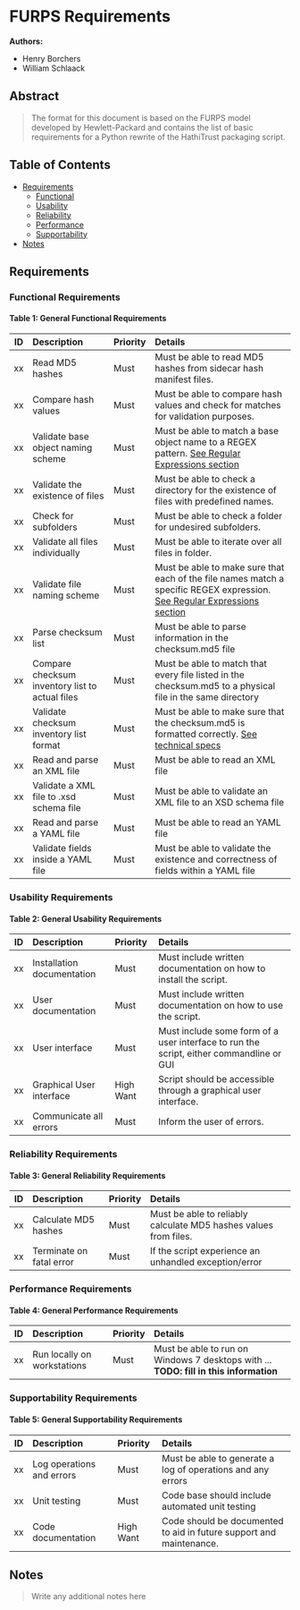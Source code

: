 # FURPS Requirements

**Authors:** 

* Henry Borchers
* William Schlaack


## Abstract

> The format for this document is based on the FURPS model developed by Hewlett-Packard and contains the 
> list of basic requirements for a Python rewrite of the HathiTrust packaging script. 


## Table of Contents

* [Requirements](#requirements)
    * [Functional](#functional-requirements)
    * [Usability](#usability-requirements)
    * [Reliability](#reliability-requirements)
    * [Performance](#performance-requirements)
    * [Supportability](#supportability-requirements)
* [Notes](#notes)
  

## Requirements

### Functional Requirements

#### Table 1: General Functional Requirements

| ID   | Description                   | Priority          | Details                                                  |
| ---- |:------------------------------| :---------------- | :------------------------------------------------------- |
| xx   | Read MD5 hashes                                 | Must     | Must be able to read MD5 hashes from sidecar hash manifest files. |
| xx   | Compare hash values                             | Must     | Must be able to compare hash values and check for matches for validation purposes.  |
| xx   | Validate base object naming scheme              | Must     | Must be able to match a base object name to a REGEX pattern. [See Regular Expressions section](#regular-expressions)   |
| xx   | Validate the existence of files                 | Must     | Must be able to check a directory for the existence of files with predefined names.  |
| xx   | Check for subfolders                            | Must     | Must be able to check a folder for undesired subfolders. |
| xx   | Validate all files individually                 | Must     | Must be able to iterate over all files in folder. |
| xx   | Validate file naming scheme                     | Must     | Must be able to make sure that each of the file names match a specific REGEX expression. [See Regular Expressions section](#regular-expressions) |
| xx   | Parse checksum list                             | Must     | Must be able to parse information in the checksum.md5 file  |
| xx   | Compare checksum inventory list to actual files | Must     | Must be able to match that every file listed in the checksum.md5 to a physical file in the same directory |
| xx   | Validate checksum inventory list format         | Must     | Must be able to make sure that the checksum.md5 is formatted correctly. [See technical specs](#technical-specifications)|
| xx   | Read and parse an XML file                      | Must     | Must be able to read an XML file  |
| xx   | Validate a XML file to .xsd schema file         | Must     | Must be able to validate an XML file to an XSD schema file |
| xx   | Read and parse a YAML file                      | Must     | Must be able to read an YAML file  |
| xx   | Validate fields inside a YAML file              | Must     | Must be able to validate the existence and correctness of fields within a YAML file |


### Usability Requirements

#### Table 2: General Usability Requirements

| ID   | Description                   | Priority          | Details                                                  |
| ---- |:------------------------------| :---------------- | :------------------------------------------------------- |
| xx   | Installation documentation    | Must        | Must include written documentation on how to install the script.   |
| xx   | User documentation            | Must        | Must include written documentation on how to use the script.   |
| xx   | User interface                | Must        | Must include some form of a user interface to run the script, either commandline or GUI   |
| xx   | Graphical User interface      | High Want   | Script should be accessible through a graphical user interface.   |
| xx   | Communicate all errors        | Must        | Inform the user of errors. |


### Reliability Requirements

#### Table 3: General Reliability Requirements

| ID   | Description                   | Priority          | Details                                                  |
| ---- |:------------------------------| :---------------- | :------------------------------------------------------- |
| xx   | Calculate MD5 hashes          | Must        | Must be able to reliably calculate MD5 hashes values from files. |
| xx   | Terminate on fatal error      | Must        | If the script experience an unhandled exception/error | 


### Performance Requirements

#### Table 4: General Performance Requirements

| ID   | Description                   | Priority          | Details                                                  |
| ---- |:------------------------------| :---------------- | :------------------------------------------------------- |
| xx   | Run locally on workstations   | Must        | Must be able to run on Windows 7 desktops with ... **TODO: fill in this information**  |


### Supportability Requirements

#### Table 5: General Supportability Requirements

| ID   | Description                   | Priority          | Details                                                  |
| ---- |:------------------------------| :---------------- | :------------------------------------------------------- |
| xx   | Log operations and errors     | Must        | Must be able to generate a log of operations and any errors |
| xx   | Unit testing                  | Must        |  Code base should include automated unit testing  |
| xx   | Code documentation            | High Want   | Code should be documented to aid in future support and maintenance. |



## Notes

> Write any additional notes here
